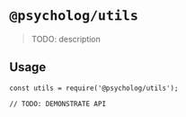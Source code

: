 # `@psycholog/utils`

> TODO: description

## Usage

```
const utils = require('@psycholog/utils');

// TODO: DEMONSTRATE API
```
